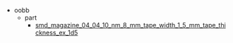 * oobb
  * part
    * [smd_magazine_04_04_10_nm_8_mm_tape_width_1_5_mm_tape_thickness_ex_1d5](oobb/part/smd_magazine_04_04_10_nm_8_mm_tape_width_1_5_mm_tape_thickness_ex_1d5)
